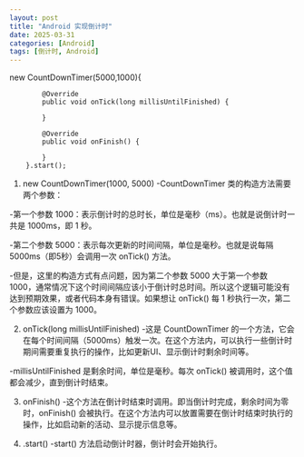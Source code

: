 ```yaml
---
layout: post
title: "Android 实现倒计时"
date: 2025-03-31
categories: [Android]
tags: [倒计时, Android]
---
```


new CountDownTimer(5000,1000){

            @Override
            public void onTick(long millisUntilFinished) {

            }

            @Override
            public void onFinish() {

            }
        }.start();

1. new CountDownTimer(1000, 5000)
-CountDownTimer 类的构造方法需要两个参数：

-第一个参数 1000：表示倒计时的总时长，单位是毫秒（ms）。也就是说倒计时一共是 1000ms，即 1 秒。

-第二个参数 5000：表示每次更新的时间间隔，单位是毫秒。也就是说每隔 5000ms（即5秒）会调用一次 onTick() 方法。

-但是，这里的构造方式有点问题，因为第二个参数 5000 大于第一个参数 1000，通常情况下这个时间间隔应该小于倒计时总时间。所以这个逻辑可能没有达到预期效果，或者代码本身有错误。如果想让 onTick() 每 1 秒执行一次，第二个参数应该设置为 1000。

2. onTick(long millisUntilFinished)
-这是 CountDownTimer 的一个方法，它会在每个时间间隔（5000ms）触发一次。在这个方法内，可以执行一些倒计时期间需要重复执行的操作，比如更新UI、显示倒计时剩余时间等。

-millisUntilFinished 是剩余时间，单位是毫秒。每次 onTick() 被调用时，这个值都会减少，直到倒计时结束。

3. onFinish()
-这个方法在倒计时结束时调用。即当倒计时完成，剩余时间为零时，onFinish() 会被执行。在这个方法内可以放置需要在倒计时结束时执行的操作，比如启动新的活动、显示提示信息等。

4. .start()
-start() 方法启动倒计时器，倒计时会开始执行。
